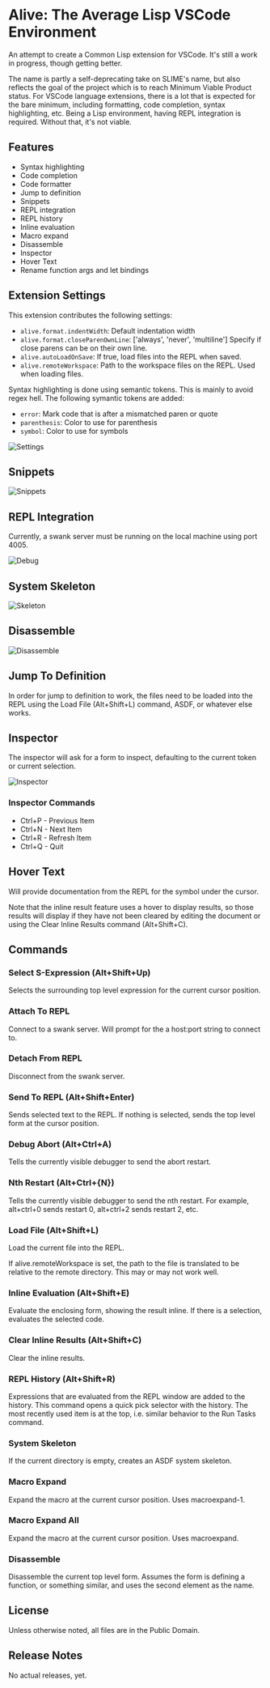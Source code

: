 # Alive: The Average Lisp VSCode Environment

An attempt to create a Common Lisp extension for VSCode. It's still a work in progress, though getting better.

The name is partly a self-deprecating take on SLIME's name, but also reflects the goal of the project which is to reach Minimum Viable Product status. For VSCode language extensions, there is a lot that is expected for the bare minimum, including formatting, code completion, syntax highlighting, etc. Being a Lisp environment, having REPL integration is required. Without that, it's not viable.

## Features

-   Syntax highlighting
-   Code completion
-   Code formatter
-   Jump to definition
-   Snippets
-   REPL integration
-   REPL history
-   Inline evaluation
-   Macro expand
-   Disassemble
-   Inspector
-   Hover Text
-   Rename function args and let bindings

## Extension Settings

This extension contributes the following settings:

-   `alive.format.indentWidth`: Default indentation width
-   `alive.format.closeParenOwnLine`: ['always', 'never', 'multiline'] Specify if close parens can be on their own line.
-   `alive.autoLoadOnSave`: If true, load files into the REPL when saved.
-   `alive.remoteWorkspace`: Path to the workspace files on the REPL. Used when loading files.

Syntax highlighting is done using semantic tokens. This is mainly to avoid regex hell. The following symantic tokens are added:

-   `error`: Mark code that is after a mismatched paren or quote
-   `parenthesis`: Color to use for parenthesis
-   `symbol`: Color to use for symbols

![Settings](https://github.com/nobody-famous/alive/raw/master/resource/gifs/settings.gif)

## Snippets

![Snippets](https://github.com/nobody-famous/alive/raw/master/resource/gifs/snippets.gif)

## REPL Integration

Currently, a swank server must be running on the local machine using port 4005.

![Debug](https://github.com/nobody-famous/alive/raw/master/resource/gifs/debug.gif)

## System Skeleton

![Skeleton](https://github.com/nobody-famous/alive/raw/master/resource/gifs/skeleton.gif)

## Disassemble

![Disassemble](https://github.com/nobody-famous/alive/raw/master/resource/gifs/disassemble.gif)

## Jump To Definition

In order for jump to definition to work, the files need to be loaded into the REPL using the Load File (Alt+Shift+L) command, ASDF, or whatever else works.

## Inspector

The inspector will ask for a form to inspect, defaulting to the current token or current selection.

![Inspector](https://github.com/nobody-famous/alive/raw/master/resource/gifs/inspect.gif)

### Inspector Commands

-   Ctrl+P - Previous Item
-   Ctrl+N - Next Item
-   Ctrl+R - Refresh Item
-   Ctrl+Q - Quit

## Hover Text

Will provide documentation from the REPL for the symbol under the cursor.

Note that the inline result feature uses a hover to display results, so those results will display if they have not been cleared by editing the document or using the Clear Inline Results command (Alt+Shift+C).

## Commands

### Select S-Expression (Alt+Shift+Up)

Selects the surrounding top level expression for the current cursor position.

### Attach To REPL

Connect to a swank server. Will prompt for the a host:port string to connect to.

### Detach From REPL

Disconnect from the swank server.

### Send To REPL (Alt+Shift+Enter)

Sends selected text to the REPL. If nothing is selected, sends the top level form at the cursor position.

### Debug Abort (Alt+Ctrl+A)

Tells the currently visible debugger to send the abort restart.

### Nth Restart (Alt+Ctrl+{N})

Tells the currently visible debugger to send the nth restart. For example, alt+ctrl+0 sends restart 0, alt+ctrl+2 sends restart 2, etc.

### Load File (Alt+Shift+L)

Load the current file into the REPL.

If alive.remoteWorkspace is set, the path to the file is translated to be relative to the remote directory. This may or may not work well.

### Inline Evaluation (Alt+Shift+E)

Evaluate the enclosing form, showing the result inline. If there is a selection, evaluates the selected code.

### Clear Inline Results (Alt+Shift+C)

Clear the inline results.

### REPL History (Alt+Shift+R)

Expressions that are evaluated from the REPL window are added to the history. This command opens a quick pick selector with the history. The most recently used item is at the top, i.e. similar behavior to the Run Tasks command.

### System Skeleton

If the current directory is empty, creates an ASDF system skeleton.

### Macro Expand

Expand the macro at the current cursor position. Uses macroexpand-1.

### Macro Expand All

Expand the macro at the current cursor position. Uses macroexpand.

### Disassemble

Disassemble the current top level form. Assumes the form is defining a function, or something similar, and uses the second element as the name.

## License

Unless otherwise noted, all files are in the Public Domain.

## Release Notes

No actual releases, yet.
